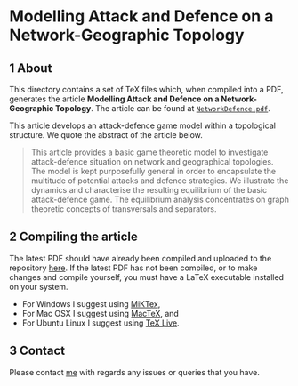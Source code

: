 # Modelling Attack and Defence on a Network-Geographic Topology

## 1 About

This directory contains a set of TeX files which, when compiled into a PDF, generates the article **Modelling Attack and Defence on a Network-Geographic Topology**. The article can be found at [`NetworkDefence.pdf`](/NetworkDefence.pdf).

This article develops an attack-defence game model within a topological structure. We quote the abstract of the article below.

> This article provides a basic game theoretic model to investigate attack-defence situation on network and geographical topologies.
> The model is kept purposefully general in order to encapsulate the multitude of potential attacks and defence strategies. We illustrate the dynamics and characterise the resulting equilibrium of the basic attack-defence game. The equilibrium analysis concentrates on graph theoretic concepts of transversals and separators.

## 2 Compiling the article

The latest PDF should have already been compiled and uploaded to the repository [here](/NetworkDefence.pdf). If the latest PDF has not been compiled, or to make changes and compile yourself, you must have a LaTeX executable installed on your system.

* For Windows I suggest using [MiKTex](http://miktex.org/download),
* For Mac OSX I suggest using [MacTeX](https://tug.org/mactex/), and
* For Ubuntu Linux I suggest using [TeX Live](https://help.ubuntu.com/community/LaTeX).

## 3 Contact

Please contact [me](mailto:sims.owen@gmail.com) with regards any issues or queries that you have.
